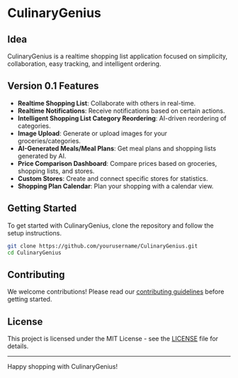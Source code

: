 # CulinaryGenius

## Idea
CulinaryGenius is a realtime shopping list application focused on simplicity, collaboration, easy tracking, and intelligent ordering.

## Version 0.1 Features
- **Realtime Shopping List**: Collaborate with others in real-time.
- **Realtime Notifications**: Receive notifications based on certain actions.
- **Intelligent Shopping List Category Reordering**: AI-driven reordering of categories.
- **Image Upload**: Generate or upload images for your groceries/categories.
- **AI-Generated Meals/Meal Plans**: Get meal plans and shopping lists generated by AI.
- **Price Comparison Dashboard**: Compare prices based on groceries, shopping lists, and stores.
- **Custom Stores**: Create and connect specific stores for statistics.
- **Shopping Plan Calendar**: Plan your shopping with a calendar view.

## Getting Started
To get started with CulinaryGenius, clone the repository and follow the setup instructions.

```bash
git clone https://github.com/yourusername/CulinaryGenius.git
cd CulinaryGenius
```

## Contributing
We welcome contributions! Please read our [contributing guidelines](CONTRIBUTING.md) before getting started.

## License
This project is licensed under the MIT License - see the [LICENSE](LICENSE) file for details.

---

Happy shopping with CulinaryGenius!
